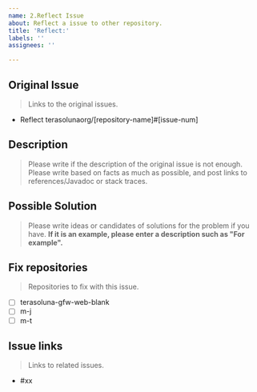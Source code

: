 ```yaml
---
name: 2.Reflect Issue
about: Reflect a issue to other repository.
title: 'Reflect:'
labels: ''
assignees: ''

---
```


## Original Issue
> Links to the original issues.

- Reflect terasolunaorg/[repository-name]#[issue-num]

## Description
> Please write if the description of the original issue is not enough.
> Please write based on facts as much as possible, and post links to references/Javadoc or stack traces.

## Possible Solution
> Please write ideas or candidates of solutions for the problem if you have.
> **If it is an example, please enter a description such as "For example".**

## Fix repositories
> Repositories to fix with this issue.

- [ ] terasoluna-gfw-web-blank
- [ ] m-j
- [ ] m-t

## Issue links
> Links to related issues.

- #xx
